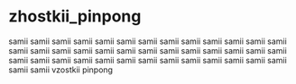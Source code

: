 # zhostkii_pinpong
samii samii samii samii samii samii samii samii samii samii samii samii samii samii samii samii samii samii samii samii samii samii samii samii samii samii samii samii samii samii samii samii samii samii samii samii samii samii samii samii samii vzostkii pinpong
